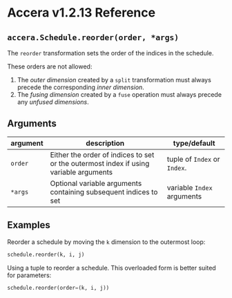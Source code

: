 [//]: # (Project: Accera)
[//]: # (Version: v1.2.13)

# Accera v1.2.13 Reference

## `accera.Schedule.reorder(order, *args)`
The `reorder` transformation sets the order of the indices in the schedule.

These orders are not allowed:
1. The *outer dimension* created by a `split` transformation must always precede the corresponding *inner dimension*.
2. The *fusing dimension* created by a `fuse` operation must always precede any *unfused dimensions*.

## Arguments

argument | description | type/default
--- | --- | ---
`order` | Either the order of indices to set or the outermost index if using variable arguments | tuple of `Index` or `Index`.
`*args` | Optional variable arguments containing subsequent indices to set | variable `Index` arguments

## Examples

Reorder a schedule by moving the `k` dimension to the outermost loop:

```python
schedule.reorder(k, i, j)
```

Using a tuple to reorder a schedule. This overloaded form is better suited for parameters:

```python
schedule.reorder(order=(k, i, j))
```


<div style="page-break-after: always;"></div>


